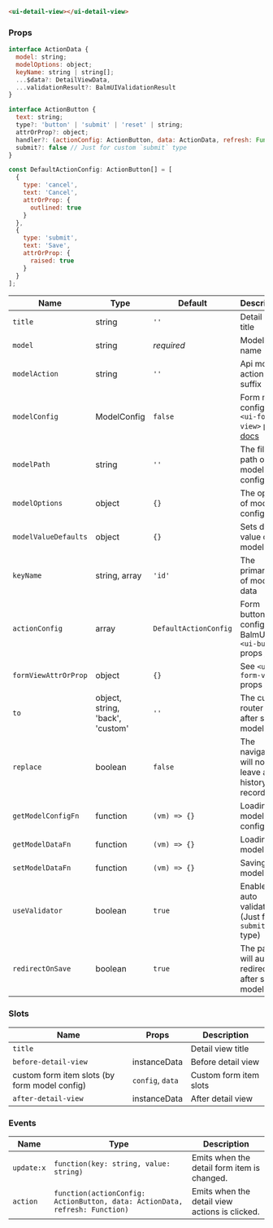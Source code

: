 ```html
<ui-detail-view></ui-detail-view>
```

### Props

```js
interface ActionData {
  model: string;
  modelOptions: object;
  keyName: string | string[];
  ...$data?: DetailViewData,
  ...validationResult?: BalmUIValidationResult
}

interface ActionButton {
  text: string;
  type?: 'button' | 'submit' | 'reset' | string;
  attrOrProp?: object;
  handler?: (actionConfig: ActionButton, data: ActionData, refresh: Function) => void;
  submit?: false // Just for custom `submit` type
}

const DefaultActionConfig: ActionButton[] = [
  {
    type: 'cancel',
    text: 'Cancel',
    attrOrProp: {
      outlined: true
    }
  },
  {
    type: 'submit',
    text: 'Save',
    attrOrProp: {
      raised: true
    }
  }
];
```

| Name                 | Type                             | Default               | Description                                                                                           |
| -------------------- | -------------------------------- | --------------------- | ----------------------------------------------------------------------------------------------------- |
| `title`              | string                           | `''`                  | Detail view title                                                                                     |
| `model`              | string                           | _required_            | Model name                                                                                            |
| `modelAction`        | string                           | `''`                  | Api model action suffix                                                                               |
| `modelConfig`        | ModelConfig                      | `false`               | Form model config, see `<ui-form-view>` props [docs](/components/form-view)                           |
| `modelPath`          | string                           | `''`                  | The file path of model config                                                                         |
| `modelOptions`       | object                           | `{}`                  | The options of model config                                                                           |
| `modelValueDefaults` | object                           | `{}`                  | Sets default value of model data                                                                      |
| `keyName`            | string, array                    | `'id'`                | The primary key of model data                                                                         |
| `actionConfig`       | array                            | `DefaultActionConfig` | Form button config, see BalmUI `<ui-button>` props [docs](https://material.balmjs.com/general/button) |
| `formViewAttrOrProp` | object                           | `{}`                  | See `<ui-form-view>` props [docs](/components/form-view)                                              |
| `to`                 | object, string, 'back', 'custom' | `''`                  | The custom router link after saving model data                                                        |
| `replace`            | boolean                          | `false`               | The navigation will not leave a history record                                                        |
| `getModelConfigFn`   | function                         | `(vm) => {}`          | Loading model config                                                                                  |
| `getModelDataFn`     | function                         | `(vm) => {}`          | Loading model data                                                                                    |
| `setModelDataFn`     | function                         | `(vm) => {}`          | Saving model data                                                                                     |
| `useValidator`       | boolean                          | `true`                | Enables auto validator (Just for `submit` type)                                                       |
| `redirectOnSave`     | boolean                          | `true`                | The page will auto redirect after saving model data                                                   |

### Slots

| Name                                          | Props            | Description            |
| --------------------------------------------- | ---------------- | ---------------------- |
| `title`                                       |                  | Detail view title      |
| `before-detail-view`                          | instanceData     | Before detail view     |
| custom form item slots (by form model config) | `config`, `data` | Custom form item slots |
| `after-detail-view`                           | instanceData     | After detail view      |

### Events

| Name       | Type                                                                        | Description                                    |
| ---------- | --------------------------------------------------------------------------- | ---------------------------------------------- |
| `update:x` | `function(key: string, value: string)`                                      | Emits when the detail form item is changed.    |
| `action`   | `function(actionConfig: ActionButton, data: ActionData, refresh: Function)` | Emits when the detail view actions is clicked. |
